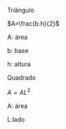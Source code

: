 Triângulo


$A=\frac{b.h}{2}$

A: área 

b: base 

h: altura

Quadrado


$A=AL^{2}$

A: área 

L:lado
